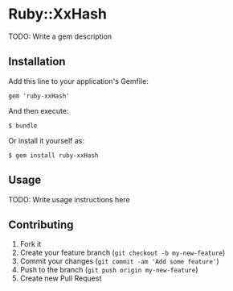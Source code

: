 # Ruby::XxHash

TODO: Write a gem description

## Installation

Add this line to your application's Gemfile:

    gem 'ruby-xxHash'

And then execute:

    $ bundle

Or install it yourself as:

    $ gem install ruby-xxHash

## Usage

TODO: Write usage instructions here

## Contributing

1. Fork it
2. Create your feature branch (`git checkout -b my-new-feature`)
3. Commit your changes (`git commit -am 'Add some feature'`)
4. Push to the branch (`git push origin my-new-feature`)
5. Create new Pull Request
